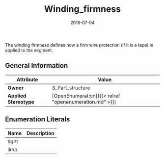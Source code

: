 ﻿---
title: Winding_firmness
toc: false
type: specs
date: "2018-07-04"
draft: false
specification: KBL
version: 2.5
documentType: "Recommendation"
elementType: Class
classes:
  - Winding_firmness
menu_name: kbl-2.5
---
<p> The winding firmness defines how a firm wire protection (if it is a tape) is applied to the segment.&#160;      </p>

## General Information

| Attribute               | Value |
|-------------------------|-------|
| **Owner**               | 3_Part_structure |
| **Applied Stereotype**  | [OpenEnumeration]({{< relref "openenumeration.md" >}})<br/>  |

## Enumeration Literals
| Name          | **Description** |
|---------------|-----------------|
| tight |  |
| limp |  |
